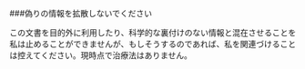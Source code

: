 ###偽りの情報を拡散しないでください

この文書を目的外に利用したり、科学的な裏付けのない情報と混在させることを私は止めることができませんが、もしそうするのであれば、私を関連づけることは控えてください。現時点で治療法はありません。
